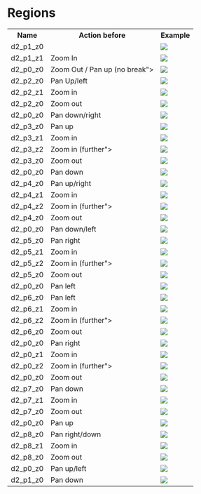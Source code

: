 # Regions

<table>
  <tr>
  <th>Name</th>
  <th>Action before</th>
  <th>Example</th>
  </tr>

  <tr>
    <td>d2_p1_z0</td>
    <td/>
    <td> <img src="region_thumbs/frame_00000981.jpg"></td>
  </tr>

  <tr>
    <td>d2_p1_z1</td>
    <td>Zoom In</td>
    <td> <img src="region_thumbs/frame_00001297.jpg"></td>
  </tr>

  <tr>
    <td>d2_p0_z0</td>
    <td>Zoom Out / Pan up (no break"></td>
    <td> <img src="region_thumbs/frame_00002013.jpg"></td>
  </tr>

  <tr>
    <td>d2_p2_z0</td>
    <td>Pan Up/left</td>
    <td> <img src="region_thumbs/frame_00002522.jpg"></td>
  </tr>

  <!-- Duplicate <tr>
    <td/>
    <td>??</td>
    <td> <img src="region_thumbs/frame_00002661.jpg"></td>
  </tr> -->

  <tr>
    <td>d2_p2_z1</td>
    <td>Zoom in</td>
    <td> <img src="region_thumbs/frame_00003352.jpg"></td>
  </tr>

  <tr>
    <td>d2_p2_z0</td>
    <td>Zoom out</td>
    <td> <img src="region_thumbs/frame_00004045.jpg"></td>
  </tr>

  <!-- Duplicate <tr>
    <td/>
    <td>??</td>
    <td> <img src="region_thumbs/frame_00004247.jpg"></td>
  </tr> -->

  <tr>
    <td>d2_p0_z0</td>
    <td>Pan down/right</td>
    <td> <img src="region_thumbs/frame_00004675.jpg"></td>
  </tr>

  <tr>
    <td>d2_p3_z0</td>
    <td>Pan up</td>
    <td> <img src="region_thumbs/frame_00005215.jpg"></td>
  </tr>

  <tr>
    <td>d2_p3_z1</td>
    <td>Zoom in</td>
    <td> <img src="region_thumbs/frame_00005670.jpg"></td>
  </tr>

  <tr>
    <td>d2_p3_z2</td>
    <td>Zoom in (further"></td>
    <td> <img src="region_thumbs/frame_00006191.jpg"></td>
  </tr>

  <tr>
    <td>d2_p3_z0</td>
    <td>Zoom out</td>
    <td> <img src="region_thumbs/frame_00007111.jpg"></td>
  </tr>

  <tr>
    <td>d2_p0_z0</td>
    <td>Pan down</td>
    <td> <img src="region_thumbs/frame_00007515.jpg"></td>
  </tr>

  <tr>
    <td>d2_p4_z0</td>
    <td>Pan up/right</td>
    <td> <img src="region_thumbs/frame_00008115.jpg"></td>
  </tr>

  <tr>
    <td>d2_p4_z1</td>
    <td>Zoom in</td>
    <td> <img src="region_thumbs/frame_00008550.jpg"></td>
  </tr>

  <tr>
    <td>d2_p4_z2</td>
    <td>Zoom in (further"></td>
    <td> <img src="region_thumbs/frame_00009071.jpg"></td>
  </tr>

  <tr>
    <td>d2_p4_z0</td>
    <td>Zoom out</td>
    <td> <img src="region_thumbs/frame_00010005.jpg"></td>
  </tr>

  <tr>
    <td>d2_p0_z0</td>
    <td>Pan down/left</td>
    <td> <img src="region_thumbs/frame_00010460.jpg"></td>
  </tr>

  <tr>
    <td>d2_p5_z0</td>
    <td>Pan right</td>
    <td> <img src="region_thumbs/frame_00010845.jpg"></td>
  </tr>

  <!-- duplicate? <tr>
    <td/>
    <td>??</td>
    <td> <img src="region_thumbs/frame_00011005.jpg"></td>
  </tr> -->

  <tr>
    <td>d2_p5_z1</td>
    <td>Zoom in</td>
    <td> <img src="region_thumbs/frame_00011335.jpg"></td>
  </tr>

  <tr>
    <td>d2_p5_z2</td>
    <td>Zoom in (further"></td>
    <td> <img src="region_thumbs/frame_00011881.jpg"></td>
  </tr>

  <tr>
    <td>d2_p5_z0</td>
    <td>Zoom out</td>
    <td> <img src="region_thumbs/frame_00012801.jpg"></td>
  </tr>

  <tr>
    <td>d2_p0_z0</td>
    <td>Pan left</td>
    <td> <img src="region_thumbs/frame_00013137.jpg"></td>
  </tr>

  <tr>
    <td>d2_p6_z0</td>
    <td>Pan left</td>
    <td> <img src="region_thumbs/frame_00013601.jpg"></td>
  </tr>

  <tr>
    <td>d2_p6_z1</td>
    <td>Zoom in</td>
    <td> <img src="region_thumbs/frame_00014050.jpg"></td>
  </tr>

  <tr>
    <td>d2_p6_z2</td>
    <td>Zoom in (further"></td>
    <td> <img src="region_thumbs/frame_00014571.jpg"></td>
  </tr>

  <tr>
    <td>d2_p6_z0</td>
    <td>Zoom out</td>
    <td> <img src="region_thumbs/frame_00015491.jpg"></td>
  </tr>

  <tr>
    <td>d2_p0_z0</td>
    <td>Pan right</td>
    <td> <img src="region_thumbs/frame_00015841.jpg"></td>
  </tr>

  <tr>
    <td>d2_p0_z1</td>
    <td>Zoom in</td>
    <td> <img src="region_thumbs/frame_00016415.jpg"></td>
  </tr>

  <tr>
    <td>d2_p0_z2</td>
    <td>Zoom in (further"></td>
    <td> <img src="region_thumbs/frame_00016961.jpg"></td>
  </tr>

  <tr>
    <td>d2_p0_z0</td>
    <td>Zoom out</td>
    <td> <img src="region_thumbs/frame_00018001.jpg"></td>
  </tr>

  <tr>
    <td>d2_p7_z0</td>
    <td>Pan down</td>
    <td> <img src="region_thumbs/frame_00018725.jpg"></td>
  </tr>

  <tr>
    <td>d2_p7_z1</td>
    <td>Zoom in</td>
    <td> <img src="region_thumbs/frame_00019625.jpg"></td>
  </tr>

  <tr>
    <td>d2_p7_z0</td>
    <td>Zoom out</td>
    <td> <img src="region_thumbs/frame_00020475.jpg"></td>
  </tr>

  <tr>
    <td>d2_p0_z0</td>
    <td>Pan up</td>
    <td> <img src="region_thumbs/frame_00021080.jpg"></td>
  </tr>

  <tr>
    <td>d2_p8_z0</td>
    <td>Pan right/down</td>
    <td> <img src="region_thumbs/frame_00021605.jpg"></td>
  </tr>

  <tr>
    <td>d2_p8_z1</td>
    <td>Zoom in</td>
    <td> <img src="region_thumbs/frame_00022205.jpg"></td>
  </tr>

  <tr>
    <td>d2_p8_z0</td>
    <td>Zoom out</td>
    <td> <img src="region_thumbs/frame_00023051.jpg"></td>
  </tr>

  <tr>
  <td>d2_p0_z0</td>
    <td>Pan up/left</td>
    <td> <img src="region_thumbs/frame_00023615.jpg"></td>
  </tr>

  <tr>
    <td>d2_p1_z0</td>
    <td>Pan down</td>
    <td> <img src="region_thumbs/frame_00024151.jpg"></td>
  </tr>

</table>
